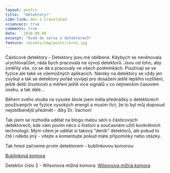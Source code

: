 ```yaml
---
layout: postcz
title:  "Detektory!"
i18n-link: det-1-translated
sciencecz: true
comments: true
date:   2018-09-08
excerpt: "Úvod do série o detektorech"
feature: /assets/img/posts/cern2.jpg
---
```


Částicové detektory -
Detektory jsou mé oblíbené. Kdybych se nevěnovala urychlovačům, ráda bych pracovala na vývoji detektorů. Jsou od toho, aby změřily vše, co se dá a pracovaly ve všech podmínkách. Používají se ve fyzice ale také ve všemožných aplikacích. Nároky na detektory se vždy jen zvyšují a tak se detektory pořád vyvíjejí pro dosažení ještě lepšího rozlišení, ještě delší životnosti a měření ještě více signálů v co nejmenším časovém úseku, a tak dále...

Během svého studia na vysoké škole jsem měla přednášky o detektorech používaných ve fyzice vysokých energií a musím říct, že to byl můj doposud nejoblíbenější předmět - díky Dr. Vachon!

Tak jsem se rozhodla udělat na blogu malou sérii o částicových detektorech, kde vám povím něco o historii a současném užití konkrétních technologií. Mým cílem je udělat si takový "deník" detektorů, ale pokud to čtě i někdo jiný - vítejte a komentujte pokud máte připomínky nebo otázky.

Tak hned začneme prvím detektorem - bublinkovou komorou:

<a href="https://excitedpositron.github.io/cz/2018/09/09/detectors-bubble-chamber-cz.html" class="btn zoombtn">Bublinková komora</a>

Detektor číslo 2 - Wilsonova mlžná komora:
<a href="https://excitedpositron.github.io/cz/2018/09/11/detectors-cloud-chamber-cz.html" class="btn zoombtn">Wilsonova mlžná komora</a>

